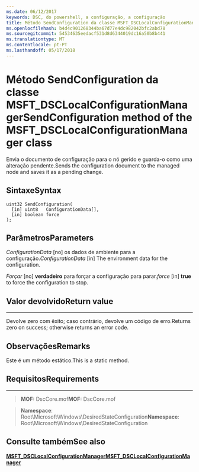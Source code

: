 ```yaml
---
ms.date: 06/12/2017
keywords: DSC, do powershell, a configuração, a configuração
title: Método SendConfiguration da classe MSFT_DSCLocalConfigurationManager
ms.openlocfilehash: b4d4c901268344ba67d77e4dc982042bfc2abd78
ms.sourcegitcommit: 54534635eedacf531d8d6344019dc16a50b8b441
ms.translationtype: MT
ms.contentlocale: pt-PT
ms.lasthandoff: 05/17/2018
---
```

# <a name="sendconfiguration-method-of-the-msftdsclocalconfigurationmanager-class"></a><span data-ttu-id="bbc8a-103">Método SendConfiguration da classe MSFT_DSCLocalConfigurationManager</span><span class="sxs-lookup"><span data-stu-id="bbc8a-103">SendConfiguration method of the MSFT_DSCLocalConfigurationManager class</span></span>

<span data-ttu-id="bbc8a-104">Envia o documento de configuração para o nó gerido e guarda-o como uma alteração pendente.</span><span class="sxs-lookup"><span data-stu-id="bbc8a-104">Sends the configuration document to the managed node and saves it as a pending change.</span></span>

<a name="syntax"></a><span data-ttu-id="bbc8a-105">Sintaxe</span><span class="sxs-lookup"><span data-stu-id="bbc8a-105">Syntax</span></span>
------

```mof
uint32 SendConfiguration(
  [in] uint8   ConfigurationData[],
  [in] boolean force
);
```

<a name="parameters"></a><span data-ttu-id="bbc8a-106">Parâmetros</span><span class="sxs-lookup"><span data-stu-id="bbc8a-106">Parameters</span></span>
----------

<span data-ttu-id="bbc8a-107">*ConfigurationData* \[no\] os dados de ambiente para a configuração.</span><span class="sxs-lookup"><span data-stu-id="bbc8a-107">*ConfigurationData* \[in\] The environment data for the configuration.</span></span>

<span data-ttu-id="bbc8a-108">*Forçar* \[no\] **verdadeiro** para forçar a configuração para parar.</span><span class="sxs-lookup"><span data-stu-id="bbc8a-108">*force* \[in\] **true** to force the configuration to stop.</span></span>

## <a name="return-value"></a><span data-ttu-id="bbc8a-109">Valor devolvido</span><span class="sxs-lookup"><span data-stu-id="bbc8a-109">Return value</span></span>
------------

<span data-ttu-id="bbc8a-110">Devolve zero com êxito; caso contrário, devolve um código de erro.</span><span class="sxs-lookup"><span data-stu-id="bbc8a-110">Returns zero on success; otherwise returns an error code.</span></span>

## <a name="remarks"></a><span data-ttu-id="bbc8a-111">Observações</span><span class="sxs-lookup"><span data-stu-id="bbc8a-111">Remarks</span></span>

<span data-ttu-id="bbc8a-112">Este é um método estático.</span><span class="sxs-lookup"><span data-stu-id="bbc8a-112">This is a static method.</span></span>

## <a name="requirements"></a><span data-ttu-id="bbc8a-113">Requisitos</span><span class="sxs-lookup"><span data-stu-id="bbc8a-113">Requirements</span></span>
------------
><span data-ttu-id="bbc8a-114">**MOF:** DscCore.mof</span><span class="sxs-lookup"><span data-stu-id="bbc8a-114">**MOF:** DscCore.mof</span></span>

><span data-ttu-id="bbc8a-115">**Namespace**: Root\Microsoft\Windows\DesiredStateConfiguration</span><span class="sxs-lookup"><span data-stu-id="bbc8a-115">**Namespace**: Root\Microsoft\Windows\DesiredStateConfiguration</span></span>


## <a name="see-also"></a><span data-ttu-id="bbc8a-116">Consulte também</span><span class="sxs-lookup"><span data-stu-id="bbc8a-116">See also</span></span>


[<span data-ttu-id="bbc8a-117">**MSFT_DSCLocalConfigurationManager**</span><span class="sxs-lookup"><span data-stu-id="bbc8a-117">**MSFT_DSCLocalConfigurationManager**</span></span>](msft-dsclocalconfigurationmanager.md)